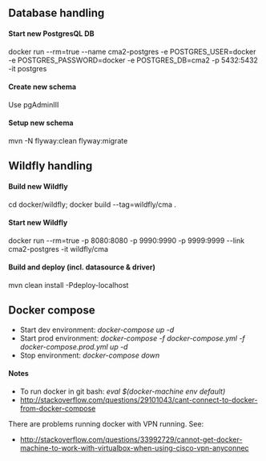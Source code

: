 ## Database handling

#### Start new PostgresQL DB
docker run --rm=true --name cma2-postgres -e POSTGRES_USER=docker -e POSTGRES_PASSWORD=docker -e POSTGRES_DB=cma2 -p 5432:5432 -it postgres

#### Create new schema
Use pgAdminIII

#### Setup new schema
mvn -N flyway:clean flyway:migrate

## Wildfly handling

#### Build new Wildfly
cd docker/wildfly; docker build --tag=wildfly/cma .

#### Start new Wildfly
docker run --rm=true -p 8080:8080 -p 9990:9990 -p 9999:9999 --link cma2-postgres -it wildfly/cma

#### Build and deploy (incl. datasource & driver)
mvn clean install -Pdeploy-localhost

## Docker compose
- Start dev environment: *docker-compose up -d*
- Start prod environment: *docker-compose -f docker-compose.yml -f docker-compose.prod.yml up -d*
- Stop environment: *docker-compose down*

#### Notes
- To run docker in git bash: *eval $(docker-machine env default)*
- http://stackoverflow.com/questions/29101043/cant-connect-to-docker-from-docker-compose

There are problems running docker with VPN running. See:
- http://stackoverflow.com/questions/33992729/cannot-get-docker-machine-to-work-with-virtualbox-when-using-cisco-vpn-anyconnec
